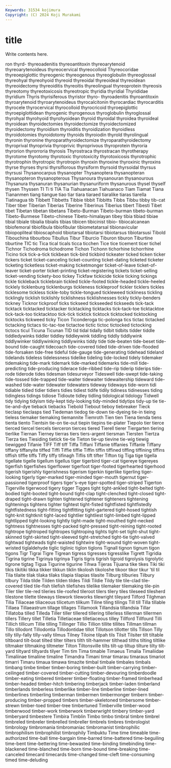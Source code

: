 ```yaml
---
Keywords: 31534 kojimura
Copyright: (C) 2024 Koji Murakami
---
```


# title

Write contents here.



ron thyrd- thyreoadenitis thyreoantitoxin thyreoarytenoid thyreoarytenoideus thyreocervical thyreocolloid
Thyreocoridae thyreoepiglottic thyreogenic thyreogenous thyreoglobulin thyreoglossal thyreohyal thyreohyoid thyreoid thyreoidal
thyreoideal thyreoidean thyreoidectomy thyreoiditis thyreoitis thyreolingual thyreoprotein thyreosis thyreotomy thyreotoxicosis
thyreotropic thyridia thyridial Thyrididae thyridium Thyris thyrisiferous thyristor thyro- thyroadenitis
thyroantitoxin thyroarytenoid thyroarytenoideus thyrocalcitonin thyrocardiac thyrocarditis thyrocele thyrocervical thyrocolloid thyrocricoid
thyroepiglottic thyroepiglottidean thyrogenic thyrogenous thyroglobulin thyroglossal thyrohyal thyrohyoid thyrohyoidean thyroid
thyroidal thyroidea thyroideal thyroidean thyroidectomies thyroidectomize thyroidectomized thyroidectomy thyroidism thyroiditis
thyroidization thyroidless thyroidotomies thyroidotomy thyroids thyroiodin thyrold thyrolingual thyronin thyronine
thyroparathyroidectomize thyroparathyroidectomy thyroprival thyroprivia thyroprivic thyroprivous thyroprotein thyroria thyrorion thyrorroria
thyrosis Thyrostraca thyrostracan thyrotherapy thyrotome thyrotomy thyrotoxic thyrotoxicity thyrotoxicosis thyrotrophic
thyrotrophin thyrotropic thyrotropin thyroxin thyroxine thyroxinic thyroxins thyrse thyrses thyrsi
thyrsiflorous thyrsiform thyrsoid thyrsoidal thyrsus thyrsusi Thysanocarpus thysanopter Thysanoptera thysanopteran
thysanopteron thysanopterous Thysanoura thysanouran thysanourous Thysanura thysanuran thysanurian thysanuriform thysanurous
thysel thyself thysen Thyssen TI Ti ti TIA Tia Tiahuanacan
Tiahuanaco Tiam Tiamat Tiana Tiananmen tiang tiangue tiao tiar tiara
tiaraed tiaralike tiaras tiarella Tiatinagua tib Tibbett Tibbetts Tibbie tibbit
Tibbitts Tibbs Tibbu tibby tib-cat Tiber tiber Tiberian Tiberias Tiberine
Tiberinus Tiberius tibert Tibesti Tibet tibet Tibetan tibetan tibetans Tibeto-Burman
Tibeto-burman tibeto-burman Tibeto-Burmese Tibeto-chinese Tibeto-himalayan tibey tibia tibiad tibiae tibial
tibiale tibialia tibialis tibias tibicen tibicinist tibio- tibiocalcanean tibiofemoral tibiofibula
tibiofibular tibiometatarsal tibionavicular tibiopopliteal tibioscaphoid tibiotarsal tibiotarsi tibiotarsus tibiotarsusi Tibold
Tibouchina tibourbou Tibullus Tibur Tiburcio Tiburon tiburon Tiburtine tiburtine TIC
tic Tica tical ticals ticca ticchen Tice tice ticement ticer
tichel Tichnor Tichodroma tichodrome Tichon Tichonn tichorhine tichorrhine Ticino tick
tick-a-tick tickbean tick-bird tickbird tickeater ticked ticken ticker tickers ticket
ticket-canceling ticket-counting ticket-dating ticketed ticketer ticketing ticketless ticket-making ticketmonger ticket-of-leave
ticket-of-leaver ticket-porter ticket-printing ticket-registering tickets ticket-selling ticket-vending tickety-boo tickey Tickfaw
tickicide tickie ticking tickings tickle tickleback ticklebrain tickled tickle-footed tickle-headed
tickle-heeled ticklely ticklenburg ticklenburgs tickleness tickleproof tickler ticklers tickles ticklesome
tickless tickle-toby tickle-tongued tickleweed tickliness tickling ticklingly ticklish ticklishly ticklishness
ticklishnesses tickly tickly-benders tickney Ticknor tickproof ticks tickseed tickseeded tickseeds
tick-tack ticktack ticktacked ticktacker ticktacking ticktacks tick-tack-toe ticktacktoe tick-tack-too ticktacktoo
tick-tick ticktick ticktock ticktocked ticktocking ticktocks tickweed ticky Ticon Ticonderoga
tic-polonga tics tictac tictacked tictacking tictacs tic-tac-toe tictactoe tictic tictoc
tictocked tictocking tictocs ticul Ticuna Ticunan TID tid tidal tidally
tidbit tidbits tidder tiddle tiddledywinks tiddler tiddley tiddleywink tiddling tiddly
tiddlywink tiddlywinker tiddlywinking tiddlywinks tiddy tide tide-beaten tide-beset tide-bound tide-caught
tidecoach tide-covered tided tide-driven tide-flooded tide-forsaken tide-free tideful tide-gauge tide-generating
tidehead tideland tidelands tideless tidelessness tidelike tideling tide-locked tidely tidemaker
tidemaking tide-mark tidemark tide-marked tidemarks tide-mill tide-predicting tide-producing tiderace tide-ribbed
tide-rip tiderip tiderips tide-rode tiderode tides tidesman tidesurveyor Tideswell tide-swept
tide-taking tide-tossed tide-trapped tide-waiter tidewaiter tidewaitership tideward tide-washed tide-water tidewater
tidewaters tideway tideways tide-worn tidi tidiable tidied tidier tidiers tidies
tidiest tidife tidily tidiness tidinesses tiding tidingless tidings tidiose Tidioute
tidley tidling tidological tidology Tidwell tidy tidying tidyism tidy-kept tidy-looking
tidy-minded tidytips tidy-up tie tie- tie-and-dye tieback tiebacks Tiebold Tiebout
tieboy tiebreaker Tieck tieclasp tieclasps tied Tiedeman tiedog tie-down tie-dyeing
tie-in tieing tieless tiemaker tiemaking tiemannite Tiemroth Tien tien Tiena
tienda tiens tienta tiento Tientsin tie-on tie-out tiepin tiepins tie-plater
Tiepolo tier tierce tierced tiercel tiercels tierceron tierces tiered Tierell
tierer Tiergarten tiering tierlike Tiernan Tierney tierras tiers tiers-argent tiersman
Tiersten Tiertza Tierza ties Tiesiding tietick tie-tie Tieton tie-up tievine
tie-wig tiewig tiewigged Tifanie TIFF Tiff tiff Tiffa Tiffani Tiffanie
tiffanies Tiffanle Tiffany tiffany tiffanyite tiffed Tiffi Tiffie tiffie Tiffin
tiffin tiffined tiffing tiffining tiffins tiffish tiffle tiffs Tiffy tiffy
tifinagh Tiflis tift tifter Tifton tig Tiga tige tigella tigellate
tigelle tigellum tigellus tiger tigerbird tiger-cat tigereye tigereyes tigerfish tigerfishes
tigerflower tigerfoot tiger-footed tigerhearted tigerhood tigerish tigerishly tigerishness tigerism tigerkin
tigerlike tigerling tiger-looking tigerly tiger-marked tiger-minded tiger-mouth tigernut tiger-passioned tigerproof
tigers tiger's-eye tiger-spotted tiger-striped Tigerton Tigerville tigerwood tigery tigger Tigges
tight tight-ankled tight-belted tight-bodied tight-booted tight-bound tight-clap tight-clenched tight-closed tight-draped
tight-drawn tighten tightened tightener tighteners tightening tightenings tightens tighter tightest
tight-fisted tightfisted tightfistedly tightfistedness tight-fitting tightfitting tight-gartered tight-hosed tightish tight-knit
tightknit tight-laced tightlier tightliest tight-limbed tight-lipped tightlipped tight-looking tightly tight-made
tight-mouthed tight-necked tightness tightnesses tight-packed tight-pressed tight-reining tight-rooted tightrope tightroped
tightropes tightroping tights tight-set tight-shut tight-skinned tight-skirted tight-sleeved tight-stretched tight-tie
tight-valved tightwad tightwads tight-waisted tightwire tight-wound tight-woven tight-wristed tiglaldehyde tiglic
tiglinic tiglon tiglons Tignall tignon tignum tigon tigons Tigr Tigrai
Tigre Tigrean tigress tigresses tigresslike Tigrett Tigridia Tigrina tigrine Tigrinya
tigrinya Tigris tigris tigrish tigroid tigrolysis tigrolytic tigrone tigtag Tigua
Tigurine tigurine Tihwa Tijeras Tijuana tike tikes Tiki tiki tikis
tikitiki tikka tikker tikkun tiklin tikolosh tikoloshe tikoor tikor tikur
'til til Tila tilaite tilak tilaka tilaks tilapia tilapias tilasite
Tilburg tilburies Tilbury tilbury Tilda tilde Tilden tilden tildes Tildi
Tildie Tildy tile tile-clad tile-covered tiled tile-fish tilefish tilefishes tilelike
tilemaker tilemaking tile-pin Tiler tiler tile-red tileries tile-roofed tileroot tilers
tilery tiles tileseed tilesherd tilestone tilette tileways tilework tileworks tilewright
tileyard Tilford Tilghman Tilia Tiliaceae tiliaceous tilicetum tilikum Tiline tiling
tilings Till till Tilla tillable Tillaea Tillaeastrum tillage tillages Tillamook
Tillandsia tillandsia Tillar Tillatoba tilled Tilleda Tiller tiller tillered tillering
tillerless tillerman tillermen tillers Tillery tillet Tilletia Tilletiaceae tilletiaceous tilley
Tillford Tillfourd Tilli Tillich tillicum Tillie tilling Tillinger Tillio Tillion
tillite tillites Tillman tillman Tillo tillodont Tillodontia Tillodontidae tillot Tillotson
tillotter tills Tillson Tilly tilly tilly-fally tilly-vally tilmus Tilney Tiloine
tilpah tils Tilsit Tilsiter tilt tiltable tiltboard tilt-boat tilted tilter
tilters tilth tilt-hammer tilthead tilths tilting tiltlike tiltmaker tiltmaking tiltmeter
Tilton Tiltonsville tilts tilt-up tiltup tilture tilty tilt-yard tiltyard tiltyards
tilyer Tim tim Tima timable Timaeus Timalia Timaliidae Timaliinae timaliine
timaline Timandra Timani timar timarau timaraus timariot timarri Timaru timaua
timawa timazite timbal timbale timbales timbals timbang timbe timber timber-boring
timber-built timber-carrying timber-ceilinged timber-covered timber-cutting timber-devouring timberdoodle timber-eating timbered timberer
timber-floating timber-framed timberhead timber-headed timber-hitch timbering timberjack timber-laden timberland timberlands
timberless timberlike timber-line timberline timber-lined timberlines timberling timberman timbermen timbermonger
timbern timber-producing timber-propped timbers timber-skeletoned timbersome timber-strewn timber-toed timber-tree timbertuned
Timberville timber-wood timberwood timber-work timberwork timberwright timbery timber-yard timberyard timbestere
Timbira Timblin Timbo timbo timbral timbre timbrel timbreled timbreler timbrelled
timbreller timbrels timbres timbrologist timbrology timbromania timbromaniac timbromanist timbrophilic timbrophilism
timbrophilist timbrophily Timbuktu Time time timeable time-authorized time-ball time-bargain time-barred
time-battered time-beguiling time-bent time-bettering time-bewasted time-binding timebinding time-blackened time-blanched time-born
time-bound time-breaking time-canceled timecard timecards time-changed time-cleft time-consuming timed time-deluding
